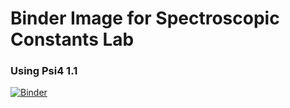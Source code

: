 # Binder Image for Spectroscopic Constants Lab

### Using Psi4 1.1
[![Binder](https://mybinder.org/badge_logo.svg)](https://mybinder.org/v2/gh/profshep/labs/master)

